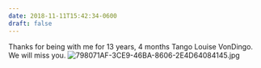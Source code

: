```yaml
---
date: 2018-11-11T15:42:34-0600
draft: false
---
```


Thanks for being with me for 13 years, 4 months Tango Louise VonDingo. We will miss you. ![798071AF-3CE9-46BA-8606-2E4D64084145.jpg](http://ianwhitney.micro.blog/uploads/2018/4ed08acddd.jpg)

